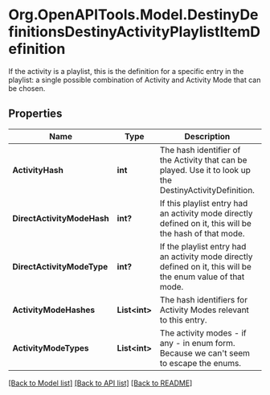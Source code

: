# Org.OpenAPITools.Model.DestinyDefinitionsDestinyActivityPlaylistItemDefinition
If the activity is a playlist, this is the definition for a specific entry in the playlist: a single possible combination of Activity and Activity Mode that can be chosen.

## Properties

Name | Type | Description | Notes
------------ | ------------- | ------------- | -------------
**ActivityHash** | **int** | The hash identifier of the Activity that can be played. Use it to look up the DestinyActivityDefinition. | [optional] 
**DirectActivityModeHash** | **int?** | If this playlist entry had an activity mode directly defined on it, this will be the hash of that mode. | [optional] 
**DirectActivityModeType** | **int?** | If the playlist entry had an activity mode directly defined on it, this will be the enum value of that mode. | [optional] 
**ActivityModeHashes** | **List&lt;int&gt;** | The hash identifiers for Activity Modes relevant to this entry. | [optional] 
**ActivityModeTypes** | **List&lt;int&gt;** | The activity modes - if any - in enum form. Because we can&#39;t seem to escape the enums. | [optional] 

[[Back to Model list]](../README.md#documentation-for-models) [[Back to API list]](../README.md#documentation-for-api-endpoints) [[Back to README]](../README.md)

